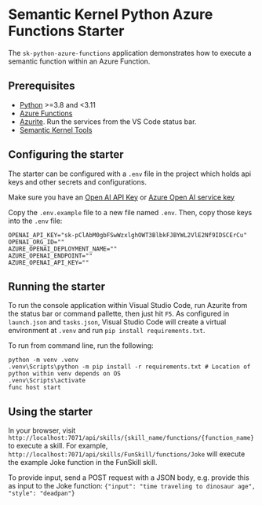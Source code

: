 # Semantic Kernel Python Azure Functions Starter

The `sk-python-azure-functions` application demonstrates how to execute a semantic function within an Azure Function.

## Prerequisites

- [Python](https://www.python.org/downloads/) >=3.8 and <3.11
- [Azure Functions](https://marketplace.visualstudio.com/items?itemName=ms-azuretools.vscode-azurefunctions)
- [Azurite](https://marketplace.visualstudio.com/items?itemName=Azurite.azurite). Run the services from the VS Code status bar.
- [Semantic Kernel Tools](https://marketplace.visualstudio.com/items?itemName=ms-semantic-kernel.semantic-kernel)

## Configuring the starter

The starter can be configured with a `.env` file in the project which holds api keys and other secrets and configurations.

Make sure you have an
[Open AI API Key](https://openai.com/api/) or
[Azure Open AI service key](https://learn.microsoft.com/azure/cognitive-services/openai/quickstart?pivots=rest-api)

Copy the `.env.example` file to a new file named `.env`. Then, copy those keys into the `.env` file:

```
OPENAI_API_KEY="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"
OPENAI_ORG_ID=""
AZURE_OPENAI_DEPLOYMENT_NAME=""
AZURE_OPENAI_ENDPOINT=""
AZURE_OPENAI_API_KEY=""
```

## Running the starter

To run the console application within Visual Studio Code, run Azurite from the status bar or command pallette, then just hit `F5`.
As configured in `launch.json` and `tasks.json`, Visual Studio Code will create a virtual environment at `.venv` and run `pip install requirements.txt`.

To run from command line, run the following:

```
python -m venv .venv
.venv\Scripts\python -m pip install -r requirements.txt # Location of python within venv depends on OS
.venv\Scripts\activate
func host start
```

## Using the starter

In your browser, visit `http://localhost:7071/api/skills/{skill_name/functions/{function_name}` to execute a skill.
For example, `http://localhost:7071/api/skills/FunSkill/functions/Joke` will execute the example Joke function in the FunSkill skill.

To provide input, send a POST request with a JSON body, e.g. provide this as input to the Joke function:
`{"input": "time traveling to dinosaur age", "style": "deadpan"}`

